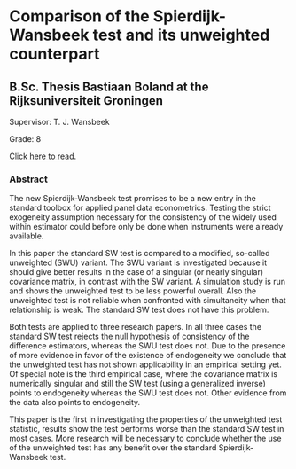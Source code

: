 # Comparison of the Spierdijk-Wansbeek test and its unweighted counterpart
## B.Sc. Thesis Bastiaan Boland at the Rijksuniversiteit Groningen
Supervisor: T. J. Wansbeek

Grade: 8

[Click here to read.](FinalThesisBastiaanBoland.pdf)

### Abstract
The new Spierdijk-Wansbeek test promises to be a new entry in the standard toolbox for 
applied panel data econometrics. Testing the strict exogeneity assumption necessary for the 
consistency of the widely used within estimator could before only be done when instruments
were already available. 

In this paper the standard SW test is compared to a modified, so-called unweighted (SWU) variant.
The SWU variant is investigated because it should give better results in the case 
of a singular (or nearly singular) covariance matrix, in contrast with the SW variant.
A simulation study is run and shows the unweighted test to be less powerful overall. Also
the unweighted test is not reliable when confronted with simultaneity when that relationship 
is weak. The standard SW test does not have this problem.

Both tests are applied to three research papers. In all three cases the standard SW test rejects the 
null hypothesis of consistency of the difference estimators, whereas the SWU test does
not. Due to the presence of more evidence in favor of the existence of endogeneity we conclude
that the unweighted test has not shown applicability in an empirical setting yet. 
Of special note is the third empirical case, where the covariance matrix is numerically singular
and still the SW test (using a generalized inverse) points to endogeneity whereas the SWU test does 
not. Other evidence from the data also points to endogeneity.

This paper is the first in investigating the properties of the unweighted test statistic,
results show the test performs worse than the standard SW test in most cases. More research
will be necessary to conclude whether the use of the unweighted test has any benefit over the 
standard Spierdijk-Wansbeek test.
